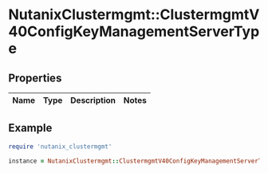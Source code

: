 # NutanixClustermgmt::ClustermgmtV40ConfigKeyManagementServerType

## Properties

| Name | Type | Description | Notes |
| ---- | ---- | ----------- | ----- |

## Example

```ruby
require 'nutanix_clustermgmt'

instance = NutanixClustermgmt::ClustermgmtV40ConfigKeyManagementServerType.new()
```

